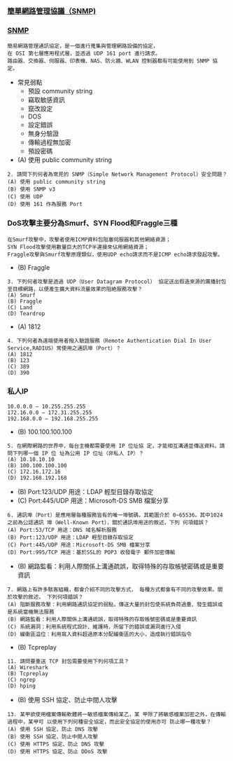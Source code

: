 ### [簡單網路管理協議（SNMP)](https://www.techtarget.com/searchnetworking/definition/SNMP)
### [SNMP](https://ithelp.ithome.com.tw/articles/10275997?sc=hot) 
```
簡易網路管理通訊協定，是一個進行蒐集與管理網路設備的協定，
在 OSI 第七層應用程式層，並透過 UDP 161 port 進行請求。
路由器、交換器、伺服器、印表機、NAS、防火牆、WLAN 控制器都有可能使用到 SNMP 協定。
```
- 常見弱點
  - 預設 community string
  - 竊取敏感資訊
  - 竄改設定
  - DOS
  - 設定錯誤
  - 無身分驗證
  - 傳輸過程無加密
  - 預設密碼
- (A) 使用 public community string
```
2. 請問下列何者為常見的 SNMP（Simple Network Management Protocol）安全問題？
(A) 使用 public community string
(B) 使用 SNMP v3
(C) 使用 UDP
(D) 使用 161 作為服務 Port
```
### DoS攻擊主要分為Smurf、SYN Flood和Fraggle三種
```
在Smurf攻擊中，攻擊者使用ICMP資料包阻塞伺服器和其他網絡資源；
SYN Flood攻擊使用數量巨大的TCP半連接來佔用網絡資源；
Fraggle攻擊與Smurf攻擊原理類似，使用UDP echo請求而不是ICMP echo請求發起攻擊。
```
- (B) Fraggle
```
3. 下列何者攻擊是透過 UDP（User Datagram Protocol） 協定送出假造來源的廣播封包至目標網路，以便產生擴大資料流量效果的阻絶服務攻擊？
(A) Smurf
(B) Fraggle
(C) Land
(D) Teardrop
```
- (A) 1812
```
4. 下列何者為遠端使用者撥入驗證服務（Remote Authentication Dial In User Service,RADIUS）常使用之通訊埠（Port）？
(A) 1812
(B) 123
(C) 389
(D) 390
```
### 私人IP
```
10.0.0.0 – 10.255.255.255
172.16.0.0 – 172.31.255.255
192.168.0.0 – 192.168.255.255
```
- (B) 100.100.100.100
```
5. 在網際網路的世界中，每台主機都需要使用 IP 位址協 定，才能相互溝通並傳送資料。請問下列哪一個 IP 位 址為公用 IP 位址（非私人 IP）？
(A) 10.10.10.10
(B) 100.100.100.100
(C) 172.16.172.16
(D) 192.168.192.168
```
- (B) Port:123/UDP 用途：LDAP 輕型目錄存取協定
- (C) Port:445/UDP 用途：Microsoft-DS SMB 檔案分享
```
6. 通訊埠（Port）是應用層每種服務皆有的唯一埠號碼，其範圍介於 0~65536。其中1024之前為公認通訊 埠（Well-Known Port），關於通訊埠用途的敘述，下列 何項錯誤？
(A) Port:53/TCP 用途：DNS 域名解析服務
(B) Port:123/UDP 用途：LDAP 輕型目錄存取協定
(C) Port:445/UDP 用途：Microsoft-DS SMB 檔案分享
(D) Port:995/TCP 用途：基於SSL的 POP3 收發電子 郵件加密傳輸
```
- (B) 網路監看：利用人際關係上溝通疏誤，取得特殊的存取帳號密碼或是重要資訊
```
7. 網路上有許多駭客組織，都會介紹不同的攻擊方式， 每種方式都會有不同的攻擊效果。關於攻擊的敘述， 下列何項錯誤？
(A) 阻斷服務攻擊：利用網路通訊協定的弱點，傳送大量的封包使系統負荷過重、發生錯誤或是系統當機無法服務
(B) 網路監看：利用人際關係上溝通疏誤，取得特殊的存取帳號密碼或是重要資訊
(C) 系統漏洞：利用系統程式設計、維護時，所留下的錯誤或漏洞進行入侵
(D) 緩衝區溢位：利用寫入資料超過原本分配緩衝區的大小，造成執行錯誤指令
```
- (B) Tcpreplay
```
11. 請問要重送 TCP 封包需要使用下列何項工具？
(A) Wireshark
(B) Tcpreplay
(C) ngrep
(D) hping
```
- (B) 使用 SSH 協定、防止中間人攻擊
```
13. 某甲欲使用檔案傳輸軟體將一敏感檔案傳給某乙，某 甲除了將敏感檔案加密之外，在傳輸過程中，某甲可 以使用下列何種安全協定，而此安全協定的使用亦可 防止哪一種攻擊？
(A) 使用 SSH 協定、防止 DNS 攻擊
(B) 使用 SSH 協定、防止中間人攻擊
(C) 使用 HTTPS 協定、防止 DNS 攻擊
(D) 使用 HTTPS 協定、防止 DDoS 攻擊
```
